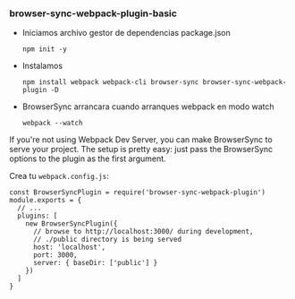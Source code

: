 
### browser-sync-webpack-plugin-basic

- Iniciamos archivo gestor de dependencias package.json
    ``` 
    npm init -y
    ```
- Instalamos 
    ``` 
    npm install webpack webpack-cli browser-sync browser-sync-webpack-plugin -D
    ```
- BrowserSync arrancara cuando arranques webpack en modo watch
    ``` 
    webpack --watch
    ```
 If you're not using Webpack Dev Server, you can make BrowserSync to serve your project. 
 The setup is pretty easy: just pass the BrowserSync options to the plugin as the first argument.   
 
Crea tu `webpack.config.js`:
    
``` 
const BrowserSyncPlugin = require('browser-sync-webpack-plugin')
module.exports = {
  // ...
  plugins: [
    new BrowserSyncPlugin({
      // browse to http://localhost:3000/ during development,
      // ./public directory is being served
      host: 'localhost',
      port: 3000,
      server: { baseDir: ['public'] }
    })
  ]
}
```

